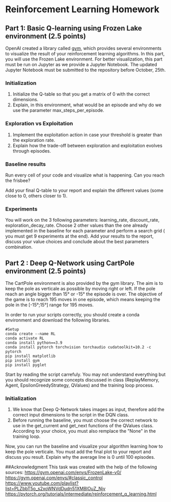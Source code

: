 # Reinforcement Learning Homework

## Part 1: Basic Q-learning using Frozen Lake environment (2.5 points)

OpenAI created a library called [gym](https://gym.openai.com/envs/#classic_control), which provides several environments to visualize the result of your reinforcement learning algorithms. In this part, you will use the Frozen Lake environment. For better visualization, this part must be run on Jupyter as we provide a Jupyter Notebook. The updated Jupyter Notebook must be submitted to the repository before October, 25th. 

### Initialization

  1) Initialize the Q-table so that you get a matrix of 0 with the correct dimensions.
  2) Explain, in this environment, what would be an episode and why do we use the parameter max_steps_per_episode. 

### Exploration vs Exploitation

  1) Implement the exploitation action in case your threshold is greater than the exploration rate. 
  2) Explain how the trade-off between exploration and exploitation evolves through episodes. 

### Baseline results 

Run every cell of your code and visualize what is happening. Can you reach the frisbee? 

Add your final Q-table to your report and explain the different values (some close to 0, others closer to 1).

### Experiments 

You will work on the 3 following parameters: learning_rate, discount_rate, exploration_decay_rate. Choose 2 other values than the one already implemented in the baseline for each parameter and perform a search grid ( you must get 9 experiments at the end). Add your results to the report, discuss your value choices and conclude about the best parameters combination. 

## Part 2 : Deep Q-Network using CartPole environment (2.5 points)

The CartPole environment is also provided by the gym library. The aim is to keep the pole as verticale as possible by moving right or left. If the pole reach an angle bigger than 15° or -15° the episode is over. The objective of the game is to reach 195 moves in one episode, which means keeping the pole in the [-15°;15°] range for 195 moves. 

In order to run your scripts correctly, you should create a conda environment and download the following libraries. 

    #Setup
    conda create --name RL
    conda activate RL
    conda install python==3.9
    conda install pytorch torchvision torchaudio cudatoolkit=10.2 -c pytorch
    pip install matplotlib
    pip install gym
    pip install pyglet
    
Start by reading the script carrefuly. You may not understand everything but you should recognize some concepts discussed in class (ReplayMemory, Agent, EpsilonGreedyStrategy, QValues) and the training loop process. 

### Initialization

  1) We know that Deep Q-Network takes images as input, therefore add the correct input dimensions to the script in the DQN class. 
  2) Before running the baseline, you must choose the correct network to use in the get_current and get_next functions of the QValues class. According to your choice, you must also remplace the "None" in the training loop. 

Now, you can run the baseline and visualize your algorithm learning how to keep the pole verticale. You must add the final plot to your report and discuss you result. Explain why the average line is 0 until 100 episodes. 

##Acknowledgment
This task was created with the help of the following sources:
https://gym.openai.com/envs/FrozenLake-v0/
https://gym.openai.com/envs/#classic_control
https://www.youtube.com/playlist?list=PLZbbT5o_s2xoWNVdDudn51XM8lOuZ_Njv
https://pytorch.org/tutorials/intermediate/reinforcement_q_learning.html
